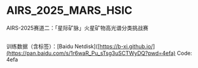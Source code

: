 # AIRS_2025_MARS_HSIC
AIRS-2025赛道二：「星际矿脉」火星矿物高光谱分类挑战赛
##
训练数据（含标签）：[Baidu Netdisk]([https://b-xi.github.io/](https://pan.baidu.com/s/1r6waR_Pu_sTsg3uSCTWyDQ?pwd=4efa) Code: 4efa
